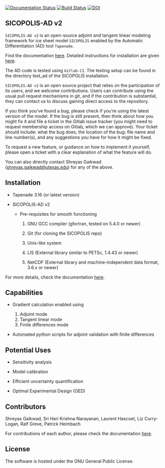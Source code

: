 [![Documentation Status](https://readthedocs.org/projects/sicopolis/badge/?version=latest)](https://sicopolis.readthedocs.io/en/latest/?badge=latest)
[![Build Status](https://gitlab.awi.de/sicopolis/sicopolis/badges/ad/pipeline.svg)](https://gitlab.awi.de/sicopolis/sicopolis/-/commits/ad)
[![DOI](https://joss.theoj.org/papers/10.21105/joss.04679/status.svg)](https://doi.org/10.21105/joss.04679)

SICOPOLIS-AD v2
---------------

`SICOPOLIS-AD v2` is an open-source adjoint and tangent linear modeling framework for ice sheet model `SICOPOLIS` enabled by the Automatic Differentiation (AD)  tool `Tapenade`.

Find the documentation [here](https://sicopolis.readthedocs.io/en/latest/).
Detailed instructions for installation are given [here](https://sicopolis.readthedocs.io/en/latest/AD/AD.html#configuration).

The AD code is tested using `Gitlab-CI`. The testing setup can be found in the directory test_ad of the SICOPOLIS installation. 

`SICOPOLIS-AD v2` is an open source project that relies on the participation of its users, and we welcome contributions. Users can contribute using the usual pull request mechanisms in git, and if the contribution is substantial, they can contact us to discuss gaining direct access to the repository.

If you think you’ve found a bug, please check if you’re using the latest version of the model. If the bug is still present, then think about how you might fix it and file a ticket in the Gitlab issue tracker (you might need to request membership access on Gitlab, which we can approve). Your ticket should include: what the bug does, the location of the bug: file name and line number(s), and any suggestions you have for how it might be fixed.

To request a new feature, or guidance on how to implement it yourself, please open a ticket with a clear explanation of what the feature will do.

You can also directly contact Shreyas Gaikwad (shreyas.gaikwad@utexas.edu) for any of the above.

Installation
------------

* Tapenade 3.16 (or latest version)

* SICOPOLIS-AD v2

	- Pre-requisites for smooth functioning

		1. GNU GCC compiler (gfortran, tested on 5.4.0 or newer)

		2. Git (for cloning the SICOPOLIS repo)

		3. Unix-like system

		4. LIS (External library similar to PETSc, 1.4.43 or newer)

		5. NetCDF (External library and machine-independent data format, 3.6.x or newer)

For more details, check the documentation [here](https://sicopolis.readthedocs.io/en/latest/AD/AD.html#installation). 

Capabilities
------------

* Gradient calculation enabled using
	1. Adjoint mode
	2. Tangent linear mode
	3. Finite differences mode 

* Automated python scripts for adjoint validation with finite differences

Potential Uses
--------------

* Sensitivity analysis

* Model calibration

* Efficient uncertainty quantification

* Optimal Experimental Design (OED)

Contributors
------------

Shreyas Gaikwad, Sri Hari Krishna Narayanan, Laurent Hascoet, Liz Curry-Logan, Ralf Greve, Patrick Heimbach

For contributions of each author, please check the documentation [here](https://sicopolis.readthedocs.io/en/latest/AD/AD.html#contributors).

License
-------

The software is hosted under the GNU General Public License.
